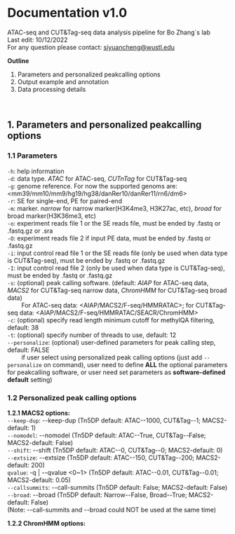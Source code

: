 # Documentation v1.0
ATAC-seq and CUT&Tag-seq data analysis pipeline for Bo Zhang`s lab<br/>Last edit: 10/12/2022<br/>For any question please contact: siyuancheng@wustl.edu

**Outline**
1. Parameters and personalized peakcalling options
2. Output example and annotation
3. Data processing details

<br />

## 1. Parameters and personalized peakcalling options
### 1.1 Parameters
`-h`: help information<br/>
`-d`: data type. *ATAC* for ATAC-seq, *CUTnTag* for CUT&Tag-seq<br/>
`-g`: genome reference. For now the supported genoms are: <mm39/mm10/mm9/hg19/hg38/danRer10/danRer11/rn6/dm6><br/>
`-r`: SE for single-end, PE for paired-end<br/>
`-m`: marker. *narrow* for narrow marker(H3K4me3, H3K27ac, etc), *broad* for broad marker(H3K36me3, etc)<br/>
`-o`: experiment reads file 1 or the SE reads file, must be ended by .fastq or .fastq.gz or .sra<br/>
`-O`: experiment reads file 2 if input PE data, must be ended by .fastq or .fastq.gz<br/>
`-i`: input control read file 1 or the SE reads file (only be used when data type is CUT&Tag-seq), must be ended by .fastq or .fastq.gz<br/>
`-I`: input control read file 2 (only be used when data type is CUT&Tag-seq), must be ended by .fastq or .fastq.gz<br/>
`-s`: (optional) peak calling software. (default: *AIAP* for ATAC-seq data, *MACS2* for CUT&Tag-seq narrow data, *ChromHMM* for CUT&Tag-seq broad data) <br/>
&emsp;&emsp; For ATAC-seq data: <AIAP/MACS2/F-seq/HMMRATAC>; for CUT&Tag-seq data: <AIAP/MACS2/F-seq/HMMRATAC/SEACR/ChromHMM><br/>
`-c`: (optional) specify read length minimum cutoff for methylQA filtering, default: 38<br/>
`-t`: (optional) specify number of threads to use, default: 12<br/>
`--personalize`: (optional) user-defined parameters for peak calling step, default: FALSE<br/>
&emsp;&emsp; if user select using personalized peak calling options (just add `--personalize` on command), user need to define **ALL** the optional parameters for peakcalling software, or user need set parameters as **software-defined default** setting)<br/>

### 1.2 Personalized peak calling options
**1.2.1 MACS2 options:**<br/>
`--keep-dup`: --keep-dup <integer> (Tn5DP default: ATAC--1000, CUT&Tag--1; MACS2-default: 1)<br/>
`--nomodel`: --nomodel (Tn5DP default: ATAC--True, CUT&Tag--False; MACS2-default: False)<br/>
`--shift`: --shift <integer> (Tn5DP default: ATAC--0, CUT&Tag--0; MACS2-default: 0)<br/>
`--extsize`: --extsize <integer> (Tn5DP default: ATAC--150, CUT&Tag--200; MACS2-default: 200)<br/>
`qvalue`: -q | --qvalue <0~1> (Tn5DP default: ATAC--0.01, CUT&Tag--0.01; MACS2-default: 0.05)<br/>
`--callsummits`: --call-summits (Tn5DP default: False; MACS2-default: False)<br/>
`--broad`: --broad (Tn5DP default: Narrow--False, Broad--True; MACS2-default: False)<br/>
(Note: --call-summits and --broad could NOT be used at the same time)
  
**1.2.2 ChromHMM options:** <br/>












